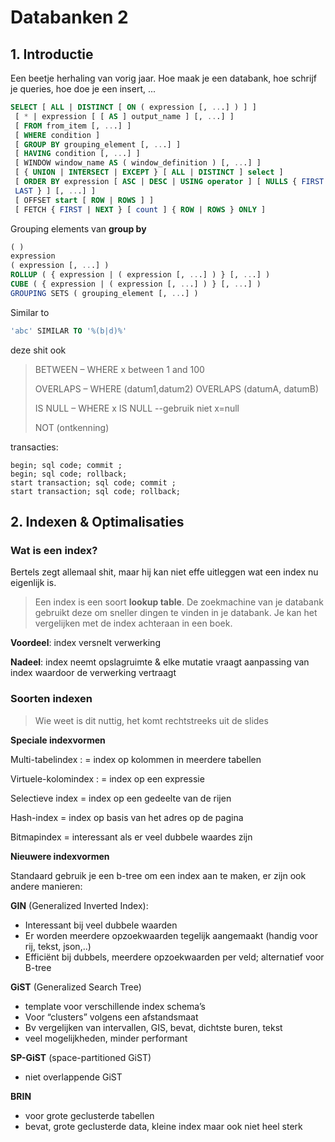 # Databanken 2

<!--ts--> 

<!--te-->

## 1. Introductie

Een beetje herhaling van vorig jaar. Hoe maak je een databank, hoe schrijf je queries, hoe doe je een insert, ...

```sql
SELECT [ ALL | DISTINCT [ ON ( expression [, ...] ) ] ]
 [ * | expression [ [ AS ] output_name ] [, ...] ]
 [ FROM from_item [, ...] ]
 [ WHERE condition ]
 [ GROUP BY grouping_element [, ...] ]
 [ HAVING condition [, ...] ]
 [ WINDOW window_name AS ( window_definition ) [, ...] ]
 [ { UNION | INTERSECT | EXCEPT } [ ALL | DISTINCT ] select ]
 [ ORDER BY expression [ ASC | DESC | USING operator ] [ NULLS { FIRST |
 LAST } ] [, ...] ]
 [ OFFSET start [ ROW | ROWS ] ]
 [ FETCH { FIRST | NEXT } [ count ] { ROW | ROWS } ONLY ]
```

Grouping elements van **group by**

```sql
( )
expression
( expression [, ...] )
ROLLUP ( { expression | ( expression [, ...] ) } [, ...] )
CUBE ( { expression | ( expression [, ...] ) } [, ...] )
GROUPING SETS ( grouping_element [, ...] )
```

Similar to

```sql
'abc' SIMILAR TO '%(b|d)%' 
```

deze shit ook

> BETWEEN – WHERE x between 1 and 100 
>
> OVERLAPS – WHERE (datum1,datum2) OVERLAPS (datumA, datumB) 
>
> IS NULL – WHERE x IS NULL --gebruik niet x=null 
>
> NOT (ontkenning)

transacties:

```plsql
begin; sql code; commit ;
begin; sql code; rollback;
start transaction; sql code; commit ;
start transaction; sql code; rollback;
```



## 2. Indexen & Optimalisaties

### Wat is een index?

Bertels zegt allemaal shit, maar hij kan niet effe uitleggen wat een index nu eigenlijk is. 

> Een index is een soort **lookup table**. De zoekmachine van je databank gebruikt deze om sneller dingen te vinden in je databank. Je kan het vergelijken met de index achteraan in een boek. 

**Voordeel**: index versnelt verwerking 

**Nadeel**: index neemt opslagruimte & elke mutatie vraagt aanpassing van index waardoor de verwerking vertraagt



### Soorten indexen

> Wie weet is dit nuttig, het komt rechtstreeks uit de slides
>

**Speciale indexvormen**

Multi-tabelindex : = index op kolommen in meerdere tabellen 

Virtuele-kolomindex : = index op een expressie 

Selectieve index = index op een gedeelte van de rijen 

Hash-index = index op basis van het adres op de pagina 

Bitmapindex = interessant als er veel dubbele waardes zijn



**Nieuwere indexvormen**

Standaard gebruik je een b-tree om een index aan te maken, er zijn ook andere manieren:

**GIN** (Generalized Inverted Index):

* Interessant bij veel dubbele waarden
* Er worden meerdere opzoekwaarden tegelijk aangemaakt (handig voor rij, tekst, json,..)
* Efficiënt bij dubbels, meerdere opzoekwaarden per veld; alternatief voor B-tree

**GiST** (Generalized Search Tree)

* template voor verschillende index schema’s
* Voor “clusters” volgens een afstandsmaat
* Bv vergelijken van intervallen, GIS, bevat, dichtste buren, tekst
* veel mogelijkheden, minder performant

**SP-GiST** (space-partitioned GiST)

* niet overlappende GiST

**BRIN**

* voor grote geclusterde tabellen
* bevat, grote geclusterde data, kleine index maar ook niet heel sterk



